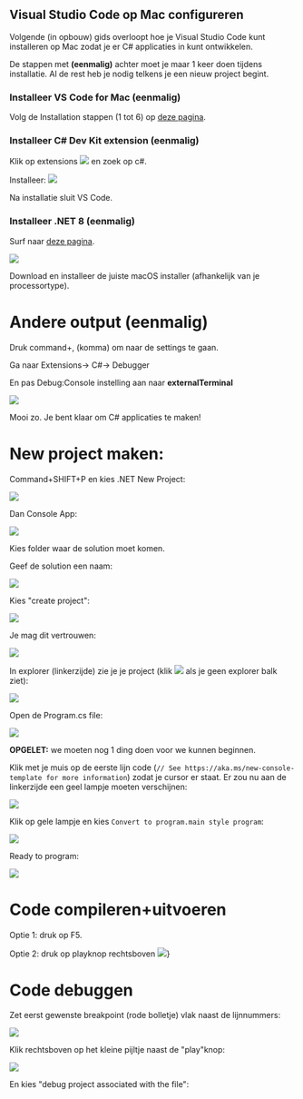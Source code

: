 ## Visual Studio Code op Mac configureren 


Volgende (in opbouw) gids overloopt hoe je Visual Studio Code kunt installeren op Mac zodat je er C# applicaties in kunt ontwikkelen.

De stappen met **(eenmalig)** achter moet je maar 1 keer doen tijdens installatie. Al de rest heb je nodig telkens je een nieuw project begint.

### Installeer VS Code for Mac (eenmalig)

Volg de Installation stappen (1 tot 6) op [deze pagina](https://code.visualstudio.com/docs/setup/mac).

### Installeer C# Dev Kit extension (eenmalig)

Klik op extensions ![](../assets/mac/image1.png) en zoek op c#.

Installeer: ![](../assets/mac/image2.png)

Na installatie sluit VS Code.

### Installeer .NET 8 (eenmalig)

Surf naar [deze pagina](https://dotnet.microsoft.com/en-us/download/dotnet/8.0).

![](../assets/mac/image6.png)

Download en installeer de juiste macOS installer (afhankelijk van je processortype).


# Andere output (eenmalig)

Druk command+, (komma) om naar de settings te gaan.

Ga naar Extensions-\> C#-\> Debugger

En pas Debug:Console instelling aan naar **externalTerminal**

![](../assets/mac/image7.png)

Mooi zo. Je bent klaar om C# applicaties te maken!

# New project maken:

Command+SHIFT+P en kies .NET New Project:

![](../assets/mac/image8.png)

Dan Console App:

![](../assets/mac/image9.png)

Kies folder waar de solution moet komen.

Geef de solution een naam:

![](../assets/mac/image10.png)

Kies "create project":

![](../assets/mac/image11.png)

Je mag dit vertrouwen:

![](../assets/mac/image12.png)

In explorer (linkerzijde) zie je je project (klik ![](../assets/mac/image13.png)  als je geen explorer balk ziet):

![](../assets/mac/image14.png)

Open de Program.cs file:

![](../assets/mac/image15.png)



**OPGELET:** we moeten nog 1 ding doen voor we kunnen beginnen.

Klik met je muis op de eerste lijn code (``// See https://aka.ms/new-console-template for more information``) zodat je cursor er staat. Er zou nu aan de linkerzijde een geel lampje moeten verschijnen:

![](../assets/mac/image16.png)

Klik op gele lampje en kies ``Convert to program.main style program``:

![](../assets/mac/image17.png)

Ready to program:

![](../assets/mac/image18.png)

# Code compileren+uitvoeren

Optie 1: druk op F5.

Optie 2: druk op playknop rechtsboven ![](../assets/mac/image19.png)}

# Code debuggen

Zet eerst gewenste breakpoint (rode bolletje) vlak naast de lijnnummers:

![](../assets/mac/image20.png)

Klik rechtsboven op het kleine pijltje naast de "play"knop:

![](../assets/mac/image21.png)

En kies "debug project associated with the file":

